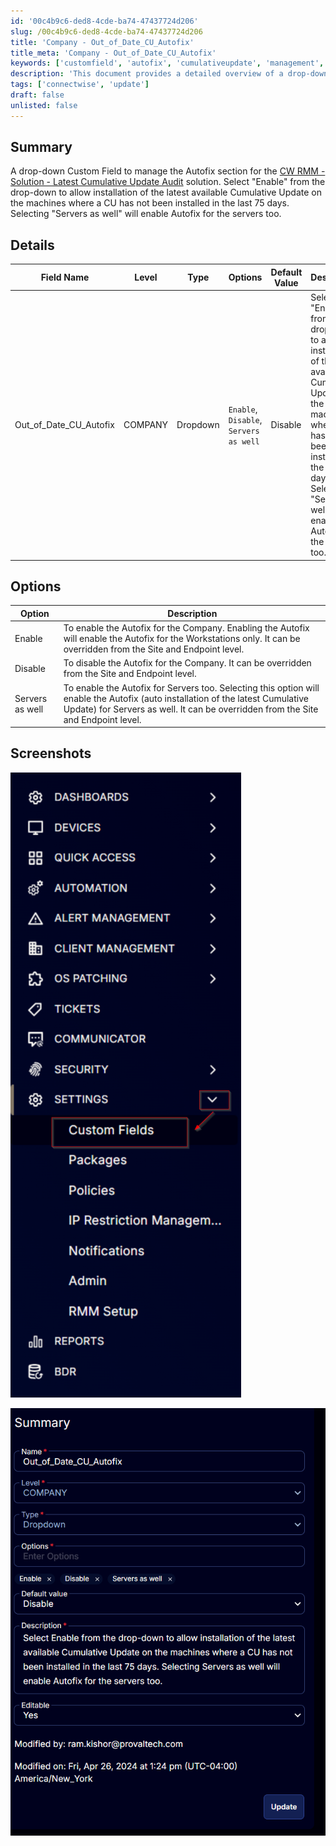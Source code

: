 ```yaml
---
id: '00c4b9c6-ded8-4cde-ba74-47437724d206'
slug: /00c4b9c6-ded8-4cde-ba74-47437724d206
title: 'Company - Out_of_Date_CU_Autofix'
title_meta: 'Company - Out_of_Date_CU_Autofix'
keywords: ['customfield', 'autofix', 'cumulativeupdate', 'management', 'connectwise']
description: 'This document provides a detailed overview of a drop-down Custom Field designed to manage the Autofix section for the ConnectWise RMM solution. It explains the functionality of enabling the latest Cumulative Update installation on machines that have not received an update in the last 75 days, including options for server management.'
tags: ['connectwise', 'update']
draft: false
unlisted: false
---
```


## Summary

A drop-down Custom Field to manage the Autofix section for the [CW RMM - Solution - Latest Cumulative Update Audit](<../../solutions/Latest Cumulative Update Audit.md>) solution. Select "Enable" from the drop-down to allow installation of the latest available Cumulative Update on the machines where a CU has not been installed in the last 75 days. Selecting "Servers as well" will enable Autofix for the servers too.

## Details

| Field Name                  | Level   | Type     | Options                                   | Default Value | Description                                                                                                                                                         | Editable |
|-----------------------------|---------|----------|-------------------------------------------|---------------|---------------------------------------------------------------------------------------------------------------------------------------------------------------------|----------|
| Out_of_Date_CU_Autofix     | COMPANY | Dropdown | `Enable`, `Disable`, `Servers as well`   | Disable       | Select "Enable" from the drop-down to allow installation of the latest available Cumulative Update on the machines where a CU has not been installed in the last 75 days. Selecting "Servers as well" will enable Autofix for the servers too. | Yes      |

## Options

| Option            | Description                                                                                                                                                       |
|-------------------|-------------------------------------------------------------------------------------------------------------------------------------------------------------------|
| Enable            | To enable the Autofix for the Company. Enabling the Autofix will enable the Autofix for the Workstations only. It can be overridden from the Site and Endpoint level. |
| Disable           | To disable the Autofix for the Company. It can be overridden from the Site and Endpoint level.                                                                    |
| Servers as well   | To enable the Autofix for Servers too. Selecting this option will enable the Autofix (auto installation of the latest Cumulative Update) for Servers as well. It can be overridden from the Site and Endpoint level. |

## Screenshots

![Screenshot 1](../../../static/img/Company---Out_of_Date_CU_Autofix/image_1.png)

![Screenshot 2](../../../static/img/Company---Out_of_Date_CU_Autofix/image_2.png)


